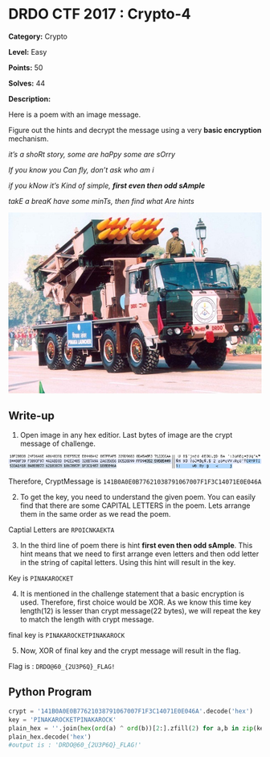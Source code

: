 # DRDO CTF 2017 : Crypto-4

**Category:** Crypto

**Level:** Easy

**Points:** 50

**Solves:** 44

**Description:**

Here is a poem with an image message.

Figure out the hints and decrypt the message using a very **basic encryption** mechanism.

*it’s a shoRt story, some are haPpy some are sOrry*

*If you know you Can fly, don’t ask who am i*

*if you kNow it’s Kind of simple, **first even then odd sAmple***

*takE a breaK have some minTs, then find what Are hints*

![pinaka.jpg](pinaka.jpg)

## Write-up

1. Open image in any hex editior. Last bytes of image are the crypt message of challenge.

![crypt.png](crypt.png)

Therefore, CryptMessage is `141B0A0E0B77621038791067007F1F3C14071E0E046A`

2. To get the key, you need to understand the given poem. You can easily find that there are some CAPITAL LETTERS in the poem. 
Lets arrange them in the same order as we read the poem. 

Captial Letters are `RPOICNKAEKTA`

3. In the third line of poem there is hint **first even then odd sAmple**. This hint means that we need to first arrange even letters and then odd letter in the string of capital letters. Using this hint will result in the key.

Key is `PINAKAROCKET`

4. It is mentioned in the challenge statement that a basic encryption is used. Therefore, first choice would be XOR. As we know this time key length(12) is lesser than crypt message(22 bytes), we will repeat the key to match the length with crypt message.

final key is `PINAKAROCKETPINAKAROCK`

5. Now, XOR of final key and the crypt message will result in the flag. 

Flag is : `DRDO@60_{2U3P6Q}_FLAG!`

## Python Program

```Python
crypt = '141B0A0E0B77621038791067007F1F3C14071E0E046A'.decode('hex')
key = 'PINAKAROCKETPINAKAROCK'
plain_hex = ''.join(hex(ord(a) ^ ord(b))[2:].zfill(2) for a,b in zip(key,crypt))
plain_hex.decode('hex')
#output is : 'DRDO@60_{2U3P6Q}_FLAG!'
```

